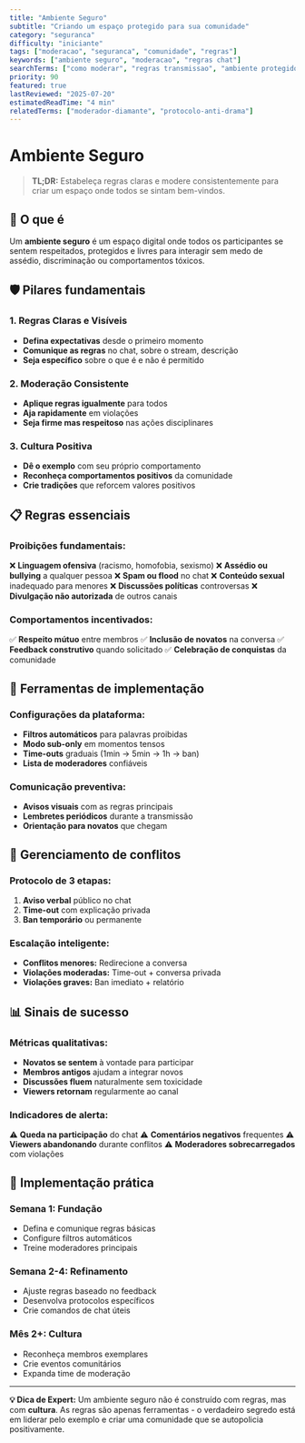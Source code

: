 ```yaml
---
title: "Ambiente Seguro"
subtitle: "Criando um espaço protegido para sua comunidade"
category: "seguranca"
difficulty: "iniciante"
tags: ["moderacao", "seguranca", "comunidade", "regras"]
keywords: ["ambiente seguro", "moderacao", "regras chat"]
searchTerms: ["como moderar", "regras transmissao", "ambiente protegido"]
priority: 90
featured: true
lastReviewed: "2025-07-20"
estimatedReadTime: "4 min"
relatedTerms: ["moderador-diamante", "protocolo-anti-drama"]
---
```


# Ambiente Seguro

> **TL;DR:** Estabeleça regras claras e modere consistentemente para criar um espaço onde todos se sintam bem-vindos.

## 🎯 O que é

Um **ambiente seguro** é um espaço digital onde todos os participantes se sentem respeitados, protegidos e livres para interagir sem medo de assédio, discriminação ou comportamentos tóxicos.

## 🛡️ Pilares fundamentais

### 1. Regras Claras e Visíveis
- **Defina expectativas** desde o primeiro momento
- **Comunique as regras** no chat, sobre o stream, descrição
- **Seja específico** sobre o que é e não é permitido

### 2. Moderação Consistente
- **Aplique regras igualmente** para todos
- **Aja rapidamente** em violações
- **Seja firme mas respeitoso** nas ações disciplinares

### 3. Cultura Positiva
- **Dê o exemplo** com seu próprio comportamento
- **Reconheça comportamentos positivos** da comunidade
- **Crie tradições** que reforcem valores positivos

## 📋 Regras essenciais

### Proibições fundamentais:
❌ **Linguagem ofensiva** (racismo, homofobia, sexismo)
❌ **Assédio ou bullying** a qualquer pessoa
❌ **Spam ou flood** no chat
❌ **Conteúdo sexual** inadequado para menores
❌ **Discussões políticas** controversas
❌ **Divulgação não autorizada** de outros canais

### Comportamentos incentivados:
✅ **Respeito mútuo** entre membros
✅ **Inclusão de novatos** na conversa
✅ **Feedback construtivo** quando solicitado
✅ **Celebração de conquistas** da comunidade

## 🔧 Ferramentas de implementação

### Configurações da plataforma:
- **Filtros automáticos** para palavras proibidas
- **Modo sub-only** em momentos tensos
- **Time-outs** graduais (1min → 5min → 1h → ban)
- **Lista de moderadores** confiáveis

### Comunicação preventiva:
- **Avisos visuais** com as regras principais
- **Lembretes periódicos** durante a transmissão
- **Orientação para novatos** que chegam

## 🚨 Gerenciamento de conflitos

### Protocolo de 3 etapas:
1. **Aviso verbal** público no chat
2. **Time-out** com explicação privada
3. **Ban temporário** ou permanente

### Escalação inteligente:
- **Conflitos menores:** Redirecione a conversa
- **Violações moderadas:** Time-out + conversa privada
- **Violações graves:** Ban imediato + relatório

## 📊 Sinais de sucesso

### Métricas qualitativas:
- **Novatos se sentem** à vontade para participar
- **Membros antigos** ajudam a integrar novos
- **Discussões fluem** naturalmente sem toxicidade
- **Viewers retornam** regularmente ao canal

### Indicadores de alerta:
⚠️ **Queda na participação** do chat
⚠️ **Comentários negativos** frequentes
⚠️ **Viewers abandonando** durante conflitos
⚠️ **Moderadores sobrecarregados** com violações

## 🎯 Implementação prática

### Semana 1: Fundação
- Defina e comunique regras básicas
- Configure filtros automáticos
- Treine moderadores principais

### Semana 2-4: Refinamento
- Ajuste regras baseado no feedback
- Desenvolva protocolos específicos
- Crie comandos de chat úteis

### Mês 2+: Cultura
- Reconheça membros exemplares
- Crie eventos comunitários
- Expanda time de moderação

---

**💡 Dica de Expert:** Um ambiente seguro não é construído com regras, mas com **cultura**. As regras são apenas ferramentas - o verdadeiro segredo está em liderar pelo exemplo e criar uma comunidade que se autopolicia positivamente.